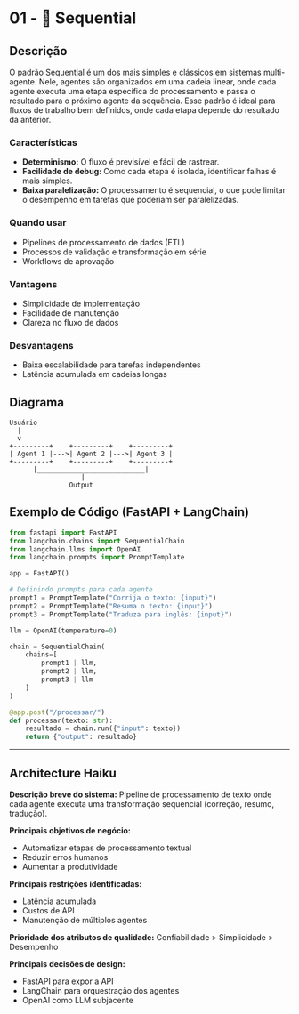 # 01 - 🔗 Sequential

## Descrição
O padrão Sequential é um dos mais simples e clássicos em sistemas multi-agente. Nele, agentes são organizados em uma cadeia linear, onde cada agente executa uma etapa específica do processamento e passa o resultado para o próximo agente da sequência. Esse padrão é ideal para fluxos de trabalho bem definidos, onde cada etapa depende do resultado da anterior.

### Características
- **Determinismo:** O fluxo é previsível e fácil de rastrear.
- **Facilidade de debug:** Como cada etapa é isolada, identificar falhas é mais simples.
- **Baixa paralelização:** O processamento é sequencial, o que pode limitar o desempenho em tarefas que poderiam ser paralelizadas.

### Quando usar
- Pipelines de processamento de dados (ETL)
- Processos de validação e transformação em série
- Workflows de aprovação

### Vantagens
- Simplicidade de implementação
- Facilidade de manutenção
- Clareza no fluxo de dados

### Desvantagens
- Baixa escalabilidade para tarefas independentes
- Latência acumulada em cadeias longas

## Diagrama
```
Usuário
  |
  v
+---------+    +---------+    +---------+
| Agent 1 |--->| Agent 2 |--->| Agent 3 |
+---------+    +---------+    +---------+
      |___________________________|
                  |
               Output
```

## Exemplo de Código (FastAPI + LangChain)
```python
from fastapi import FastAPI
from langchain.chains import SequentialChain
from langchain.llms import OpenAI
from langchain.prompts import PromptTemplate

app = FastAPI()

# Definindo prompts para cada agente
prompt1 = PromptTemplate("Corrija o texto: {input}")
prompt2 = PromptTemplate("Resuma o texto: {input}")
prompt3 = PromptTemplate("Traduza para inglês: {input}")

llm = OpenAI(temperature=0)

chain = SequentialChain(
    chains=[
        prompt1 | llm,
        prompt2 | llm,
        prompt3 | llm
    ]
)

@app.post("/processar/")
def processar(texto: str):
    resultado = chain.run({"input": texto})
    return {"output": resultado}
```

---

## Architecture Haiku

**Descrição breve do sistema:**
Pipeline de processamento de texto onde cada agente executa uma transformação sequencial (correção, resumo, tradução).

**Principais objetivos de negócio:**
- Automatizar etapas de processamento textual
- Reduzir erros humanos
- Aumentar a produtividade

**Principais restrições identificadas:**
- Latência acumulada
- Custos de API
- Manutenção de múltiplos agentes

**Prioridade dos atributos de qualidade:**
Confiabilidade > Simplicidade > Desempenho

**Principais decisões de design:**
- FastAPI para expor a API
- LangChain para orquestração dos agentes
- OpenAI como LLM subjacente 